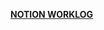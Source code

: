 [**NOTION WORKLOG**](https://www.notion.so/jay-park/GCP-Tutorials-related-w-BigData-3963ae197e484f98981da6398c271de5?pvs=4)